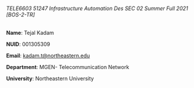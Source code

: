 
###### TELE6603 51247 Infrastructure Automation Des SEC 02 Summer Full 2021 [BOS-2-TR]




**Name**: Tejal Kadam

**NUID**: 001305309

**Email**: kadam.t@northeastern.edu

**Department**: MGEN- Telecommunication Network

**University**: Northeastern University
